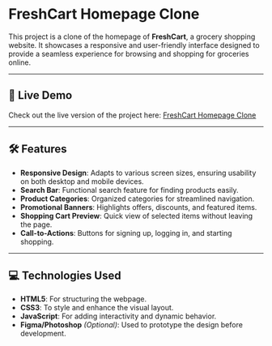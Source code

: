 # FreshCart Homepage Clone

This project is a clone of the homepage of **FreshCart**, a grocery shopping website. It showcases a responsive and user-friendly interface designed to provide a seamless experience for browsing and shopping for groceries online.

---

## 🚀 Live Demo
Check out the live version of the project here: [FreshCart Homepage Clone]([#](https://harsh-hsy.github.io/FreshCart-Homepage-Clone/)) 

---

## 🛠️ Features

- **Responsive Design**: Adapts to various screen sizes, ensuring usability on both desktop and mobile devices.
- **Search Bar**: Functional search feature for finding products easily.
- **Product Categories**: Organized categories for streamlined navigation.
- **Promotional Banners**: Highlights offers, discounts, and featured items.
- **Shopping Cart Preview**: Quick view of selected items without leaving the page.
- **Call-to-Actions**: Buttons for signing up, logging in, and starting shopping.

---

## 💻 Technologies Used

- **HTML5**: For structuring the webpage.
- **CSS3**: To style and enhance the visual layout.
- **JavaScript**: For adding interactivity and dynamic behavior.
- **Figma/Photoshop** *(Optional)*: Used to prototype the design before development.
